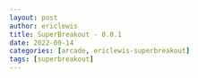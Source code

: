 ```yaml
---
layout: post
author: ericlewis
title: SuperBreakout - 0.0.1
date: 2022-09-14
categories: [arcade, ericlewis-superbreakout]
tags: [superbreakout]
---
```


